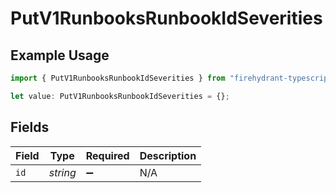 # PutV1RunbooksRunbookIdSeverities

## Example Usage

```typescript
import { PutV1RunbooksRunbookIdSeverities } from "firehydrant-typescript-sdk/models/components";

let value: PutV1RunbooksRunbookIdSeverities = {};
```

## Fields

| Field              | Type               | Required           | Description        |
| ------------------ | ------------------ | ------------------ | ------------------ |
| `id`               | *string*           | :heavy_minus_sign: | N/A                |